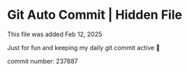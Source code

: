 # Git Auto Commit | Hidden File

This file was added Feb 12, 2025

Just for fun and keeping my daily git commit active 🤪

commit number: 237887
